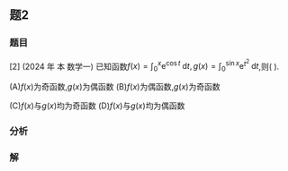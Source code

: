 ## 题2
### 题目
[2] (2024 年 本 数学一) 已知函数$f( x)  = {\int }_{0}^{x}{\mathrm{e}}^{\cos t}\mathrm{\;d}t, g( x)  = {\int }_{0}^{\sin x}{\mathrm{e}}^{{t}^{2}}\mathrm{\;d}t$,则(   ).

(A)$f( x)$为奇函数,$g( x)$为偶函数 (B)$f( x)$为偶函数,$g( x)$为奇函数

(C)$f( x)$与$g( x)$均为奇函数 (D)$f( x)$与$g( x)$均为偶函数
### 分析

### 解
